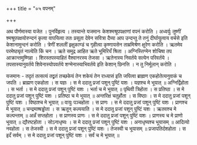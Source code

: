 +++
title = "०५ वपनम्"

+++

अथ पौर्णमास्या यजेत । पुनर्विहृत्य । तस्यान्ते यजमानः केशश्मश्रूपपक्षाणां वपनं करोति । अध्वर्युः तूष्णीं श्मश्रूपपक्षयोरुन्दनं कृत्वा वापयित्वा ततः प्रसूता देवेन सवित्रा दैव्या आप उन्दन्तु ते तनुं दीर्घायुत्वाय वर्चसे इति केशानामुन्दनं करोति । त्रेणीं शललीं इक्षुकाण्डं च गृहीत्वा कृष्णायसेन ताम्रमिश्रेण क्षुरेण करोति । ऋतमेव परमेष्ठ्यृतं नात्येति किं चन । ऋते समुद्र आहित ऋते भूमिरियँ श्रिता । अग्निस्तिग्मेन शोचिषा तप आक्रान्तमुष्णिहा । शिरस्तपस्याहितं वैश्वानरस्य तेजसा । ऋतेनास्य निवर्तये सत्येन परिवर्तये । तपसास्यानुवर्तये शिवेनास्योपवर्तये शग्मेनास्याभिवर्तये इति केशान् छिनत्ति । न तु निर्मूलान् करोति ।

यजमानः - तदृतं तत्सत्यं तद्व्रतं तच्छकेयं तेन शकेयं तेन राध्यासं इति जपित्वा ब्राह्मण एकहोतेत्यनुवाकं च जपति । ब्राह्मण एकहोता । स यज्ञः । स मे ददातु प्रजां पशून् पुष्टिं यशः । यज्ञश्च मे भूयात् ॥ अग्निर्द्विहोता । स भर्ता । स मे ददातु प्रजां पशून् पुष्टिं यशः । भर्ता च मे भूयात् ॥ पृथिवी त्रिहोता । स प्रतिष्ठा । स मे ददातु प्रजां पशून् पुष्टिं यशः । प्रतिष्ठा च मे भूयात् ॥ अन्तरिक्षं चतुर्होता । स विष्ठाः । स मे ददातु प्रजां पशून् पुष्टिं यशः । विष्ठाश्च मे भूयात् ॥ वायुः पञ्चहोता । स प्राणः । स मे ददातु प्रजां पशून् पुष्टिं यशः । प्राणश्च मे भूयात् ॥ चन्द्रमाष्षड्ढोता । स ऋतून् कल्पयाति । स मे ददातु प्रजां पशून् पुष्टिं यशः । ऋतवश्च मे कल्पन्ताम् ॥ अन्नँ सप्तहोता । स प्राणस्य प्राणः । स मे ददातु प्रजां पशून् पुष्टिं यशः । प्राणस्य च मे प्राणो भूयात् ॥ द्यौरष्टहोता । सोऽनाधृष्यः । स मे ददातु प्रजां पशून् पुष्टिं यशः । अनाधृष्यश्च भूयासम् ॥ आदित्यो नवहोता । स तेजस्वी । स मे ददातु प्रजां पशून् पुष्टिं यशः । तेजस्वी च भूयासम् ॥ प्रजापतिर्दशहोता । स इदँ सर्वम् । स मे ददातु प्रजां पशून् पुष्टिं यशः । सर्वं च मे भूयात् ॥

